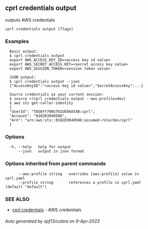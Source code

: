 ## cprl credentials output

outputs AWS credentials

```
cprl credentials output [flags]
```

### Examples

```
  Basic output:
  $ cprl credentials output
  export AWS_ACCESS_KEY_ID=<access key id value>
  export AWS_SECRET_ACCESS_KEY=<secret access key value>
  export AWS_SESSION_TOKEN=<session token value>
  
  JSON output:
  $ cprl credentials output --json
  {"AccessKeyID":"<access key id value>","SecretAccessKey":...}
  
  Source credentials as your current session:
  $ source <(cprl credentials output --aws-profile=dev)
  $ aws sts get-caller-identity
  {
  "UserId": "TAG0YY70NST6IUO5KA5XB:cprl",
  "Account": "010203040506",
  "Arn": "arn:aws:sts::010203040506:assumed-role/dev/cprl"
  }
```

### Options

```
  -h, --help   help for output
      --json   output in json format
```

### Options inherited from parent commands

```
      --aws-profile string   overrides [aws-profile] value in cprl.yaml
      --profile string       references a profile in cprl.yaml (default "default")
```

### SEE ALSO

* [cprl credentials](cprl_credentials.md)	 - AWS credentials

###### Auto generated by spf13/cobra on 9-Apr-2023
